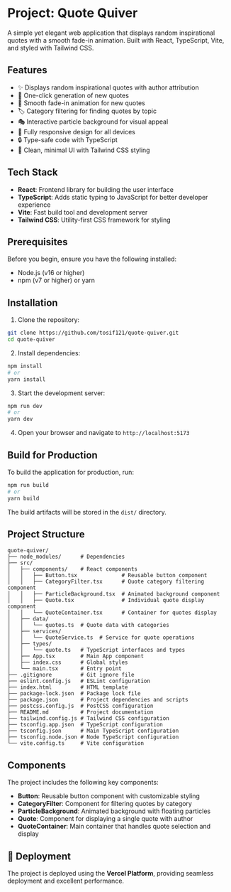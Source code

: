 # Project: Quote Quiver

A simple yet elegant web application that displays random inspirational quotes with a smooth fade-in animation. Built with React, TypeScript, Vite, and styled with Tailwind CSS.

## Features

- ✨ Displays random inspirational quotes with author attribution
- 🔄 One-click generation of new quotes
- 🌟 Smooth fade-in animation for new quotes
- 🏷️ Category filtering for finding quotes by topic
- 🎭 Interactive particle background for visual appeal
- 📱 Fully responsive design for all devices
- 🔒 Type-safe code with TypeScript
- 🎨 Clean, minimal UI with Tailwind CSS styling

## Tech Stack

- **React**: Frontend library for building the user interface
- **TypeScript**: Adds static typing to JavaScript for better developer experience
- **Vite**: Fast build tool and development server
- **Tailwind CSS**: Utility-first CSS framework for styling

## Prerequisites

Before you begin, ensure you have the following installed:
- Node.js (v16 or higher)
- npm (v7 or higher) or yarn

## Installation

1. Clone the repository:
```bash
git clone https://github.com/tosif121/quote-quiver.git
cd quote-quiver
```

2. Install dependencies:
```bash
npm install
# or
yarn install
```

3. Start the development server:
```bash
npm run dev
# or
yarn dev
```

4. Open your browser and navigate to `http://localhost:5173`

## Build for Production

To build the application for production, run:
```bash
npm run build
# or
yarn build
```

The build artifacts will be stored in the `dist/` directory.

## Project Structure

```
quote-quiver/
├── node_modules/      # Dependencies
├── src/
│   ├── components/    # React components
│   │   ├── Button.tsx              # Reusable button component
│   │   ├── CategoryFilter.tsx      # Quote category filtering component
│   │   ├── ParticleBackground.tsx  # Animated background component
│   │   ├── Quote.tsx               # Individual quote display component
│   │   └── QuoteContainer.tsx      # Container for quotes display
│   ├── data/
│   │   └── quotes.ts  # Quote data with categories
│   ├── services/
│   │   └── QuoteService.ts  # Service for quote operations
│   ├── types/
│   │   └── quote.ts   # TypeScript interfaces and types
│   ├── App.tsx        # Main App component
│   ├── index.css      # Global styles
│   └── main.tsx       # Entry point
├── .gitignore         # Git ignore file
├── eslint.config.js   # ESLint configuration
├── index.html         # HTML template
├── package-lock.json  # Package lock file
├── package.json       # Project dependencies and scripts
├── postcss.config.js  # PostCSS configuration
├── README.md          # Project documentation
├── tailwind.config.js # Tailwind CSS configuration
├── tsconfig.app.json  # TypeScript configuration
├── tsconfig.json      # Main TypeScript configuration
├── tsconfig.node.json # Node TypeScript configuration
└── vite.config.ts     # Vite configuration
```

## Components

The project includes the following key components:

- **Button**: Reusable button component with customizable styling
- **CategoryFilter**: Component for filtering quotes by category
- **ParticleBackground**: Animated background with floating particles
- **Quote**: Component for displaying a single quote with author
- **QuoteContainer**: Main container that handles quote selection and display

## 🚀 Deployment
The project is deployed using the **Vercel Platform**, providing seamless deployment and excellent performance.